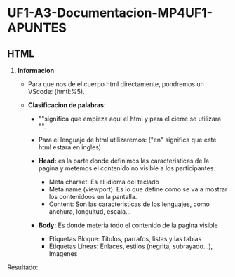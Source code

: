 # UF1-A3-Documentacion-MP4UF1-APUNTES

## HTML

1. **Informacion**

    - Para que nos de el cuerpo html directamente, pondremos un VScode: (hmtl:%5). 

    - **Clasificacion de palabras**:
        - "<!DOCTYPE html>"significa que empieza aqui el html y para el cierre se utilizara "</html>".
        - Para el lenguaje de html utilizaremos: <html lang="en"> ("en" significa que este html estara en ingles)

        - **Head:** es la parte donde definimos las caracteristicas de la pagina y metemos el contenido no visible a los participantes.

            - Meta charset: Es el idioma del teclado
            - Meta name (viewport): Es lo que define como se va a mostrar los contenidoos en la pantalla.
            - Content: Son las caracteristicas de los lenguajes, como anchura, longuitud, escala...

        - **Body:** Es donde meteria todo el contenido de la pagina visible

            - Etiquetas Bloque: Titulos, parrafos, listas y las tablas
            - Etiquetas Lineas: Enlaces, estilos  (negrita, subrayado...), Imagenes

Resultado:

<!DOCTYPE html>
<html lang="en">
<head>
    <meta charset="UTF-8">
    <meta name="viewport" content="width=device-width, initial-scale=1.0">
    <title>Document</title>
</head>
<body>
    
</body>
</html>
